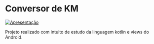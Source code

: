 # Conversor de KM

[![Apresentação](https://i.imgur.com/vKb2F1B.png)](https://github.com/renatarene/conversor-km-kotlin/tree/master/video-fluxo/video.mp4)



Projeto realizado com intuito de estudo da linguagem kotlin e views do Android.